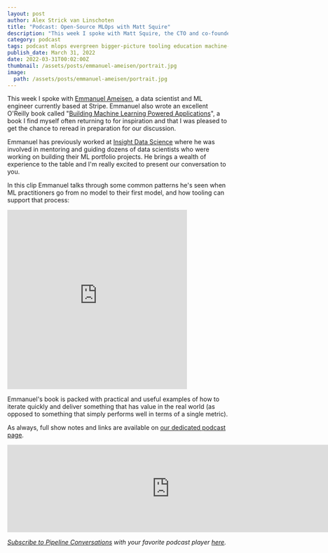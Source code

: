 ```yaml
---
layout: post
author: Alex Strick van Linschoten
title: "Podcast: Open-Source MLOps with Matt Squire"
description: "This week I spoke with Matt Squire, the CTO and co-founder of Fuzzy Labs, where they help partner organizations think through how best to productionise their machine learning workflows."
category: podcast
tags: podcast mlops evergreen bigger-picture tooling education machine-learning
publish_date: March 31, 2022
date: 2022-03-31T00:02:00Z
thumbnail: /assets/posts/emmanuel-ameisen/portrait.jpg
image:
  path: /assets/posts/emmanuel-ameisen/portrait.jpg
---
```


This week I spoke with [Emmanuel Ameisen](https://www.linkedin.com/in/ameisen/),
a data scientist and ML engineer currently based at Stripe. Emmanuel also wrote
an excellent O'Reilly book called
"[Building Machine Learning Powered Applications](https://www.amazon.com/Building-Machine-Learning-Powered-Applications/dp/149204511X?tag=soumet-20)",
a book I find myself often returning to for inspiration and that I was pleased
to get the chance to reread in preparation for our discussion.

Emmanuel has previously worked at
[Insight Data Science](https://insightfellows.com) where he was involved in
mentoring and guiding dozens of data scientists who were working on building
their ML portfolio projects. He brings a wealth of experience to the table and
I'm really excited to present our conversation to you.

In this clip Emmanuel talks through some common patterns he's seen when ML
practitioners go from no model to their first model, and how tooling can support
that process:

<iframe src="https://share.descript.com/embed/xDlwX6Vakc4" width="410" height="410" frameborder="0" allowfullscreen></iframe>

Emmanuel's book is packed with practical and useful examples of how to iterate
quickly and deliver something that has value in the real world (as opposed to
something that simply performs well in terms of a single metric).

As always, full show notes and links are available on
[our dedicated podcast page](https://podcast.zenml.io/).

<iframe src="https://player.fireside.fm/v2/vA-gqsEV+cfRKSHeF?theme=dark" width="740" height="200" frameborder="0" scrolling="no"></iframe>

<br>

_[Subscribe to Pipeline Conversations](https://podcast.zenml.io/subscribe) with_
_your favorite podcast player [here](https://podcast.zenml.io/subscribe)._
